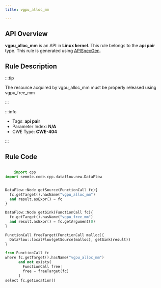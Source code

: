 ```yaml
---
title: vgpu_alloc_mm

---
```



## API Overview
**vgpu_alloc_mm** is an API in **Linux kernel**. This rule belongs to the **api pair** type. This rule is generated using [APISpecGen](../../tools/APISpecGen).
## Rule Description

:::tip

The resource acquired by vgpu_alloc_mm must be properly released using vgpu_free_mm

:::

:::info

- Tags: **api pair**
- Parameter Index: **N/A**
- CWE Type: **CWE-404**

:::

## Rule Code
```python

    import cpp
import semmle.code.cpp.dataflow.new.DataFlow


DataFlow::Node getSource(FunctionCall fc){
  fc.getTarget().hasName("vgpu_alloc_mm")
  and result.asExpr() = fc
}

DataFlow::Node getSink(FunctionCall fc){
  fc.getTarget().hasName("vgpu_free_mm")
  and result.asExpr() = fc.getArgument(0)
}

FunctionCall freeTarget(FunctionCall malloc){
  DataFlow::localFlow(getSource(malloc), getSink(result))
}

from FunctionCall fc
where fc.getTarget().hasName("vgpu_alloc_mm")
      and not exists(
        FunctionCall free| 
        free = freeTarget(fc)
      )
select fc.getLocation()

    
```
